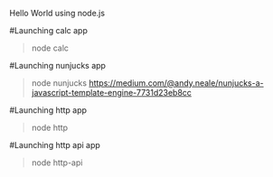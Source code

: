 Hello World using node.js

#Launching calc app
>node calc

#Launching nunjucks app
>node nunjucks
https://medium.com/@andy.neale/nunjucks-a-javascript-template-engine-7731d23eb8cc

#Launching http app
>node http

#Launching http api app
>node http-api
